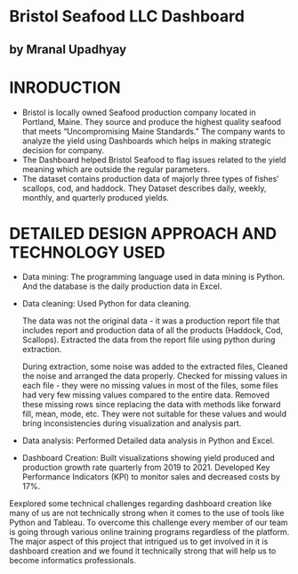 # Bristol Seafood LLC Dashboard
## by Mranal Upadhyay

# INRODUCTION 
- Bristol is locally owned Seafood production company located in Portland, Maine. They source and produce the highest quality seafood that meets “Uncompromising     Maine   Standards.” The company wants to analyze the yield using Dashboards which helps in making strategic decision for company. 
- The Dashboard helped Bristol Seafood to flag issues related to the yield meaning which are outside the regular parameters. 
- The dataset contains production data of majorly three types of fishes’ scallops, cod, and haddock. They Dataset describes daily, weekly, monthly, and quarterly       produced yields. 

# DETAILED DESIGN APPROACH AND TECHNOLOGY USED
- Data mining: The programming language used in data mining is Python. And the database is the daily production data in Excel.  

- Data cleaning: Used Python for data cleaning. 
  
  The data was not the original data - it was a production report file that includes report and production data of all the products (Haddock, Cod,                   Scallops). Extracted the data from the report file using python during extraction.

  During extraction, some noise was added to the extracted files, Cleaned the noise and arranged the data properly. Checked for missing values in each file -         they were no missing values in most of the files, some files had very few missing values compared to the entire data. Removed these missing rows since             replacing the data with methods like forward fill, mean, mode, etc. They were not suitable for these values and would bring inconsistencies during visualization   and analysis part.

- Data analysis: Performed Detailed data analysis in Python and Excel. 

- Dashboard Creation: Built visualizations showing yield produced and production growth rate quarterly from 2019 to 2021.	Developed Key Performance Indicators       (KPI) to monitor sales and decreased costs by 17%.

 
 
Eexplored some technical challenges regarding dashboard creation like many of us are not technically strong when it comes to the use of tools like Python and         Tableau. To overcome this challenge every member of our team is going through various online training programs regardless of the platform. The major aspect of this   project that intrigued us to get involved in it is dashboard creation and we found it technically strong that will help us to become informatics professionals. 
  
 

